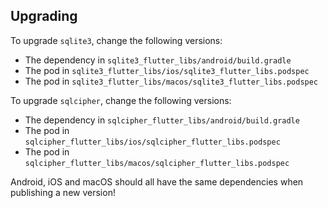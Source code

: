 ## Upgrading

To upgrade `sqlite3`, change the following versions:

- The dependency in `sqlite3_flutter_libs/android/build.gradle`
- The pod in `sqlite3_flutter_libs/ios/sqlite3_flutter_libs.podspec`
- The pod in `sqlite3_flutter_libs/macos/sqlite3_flutter_libs.podspec`

To upgrade `sqlcipher`, change the following versions:

- The dependency in `sqlcipher_flutter_libs/android/build.gradle`
- The pod in `sqlcipher_flutter_libs/ios/sqlcipher_flutter_libs.podspec`
- The pod in `sqlcipher_flutter_libs/macos/sqlcipher_flutter_libs.podspec`

Android, iOS and macOS should all have the same dependencies when publishing a
new version!
